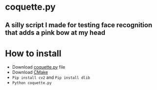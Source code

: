 # coquette.py
## A silly script I made for testing face recognition that adds a pink bow at my head

# How to install
- Download [coquette.py](https://github.com/C0dezin/coquette.py/blob/main/coquette.py) file
- Download [CMake](https://cmake.org/download/)
- `Pip install cv2` and `Pip install dlib`
- `Python coquette.py`
